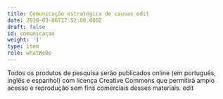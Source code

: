 ```yaml
---
title: Comunicação estratégica de causas edit
date: 2018-03-06T17:52:00.000Z
draft: false
id: comunicacao
weight: '1'
type: item
role: whatWeDo
---
```

Todos os produtos de pesquisa serão publicados online (em português, inglês e espanhol) com licença Creative Commons que permitirá amplo acesso e reprodução sem fins comerciais desses materiais. edit
